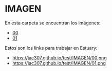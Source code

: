 # IMAGEN

En esta carpeta se encuentran los imágenes:
+ [00](00.png)
+ [01](01.png)

Estos son los links para trabajar en Estuary:
+ https://jac307.github.io/test/IMAGEN/00.png
+ https://jac307.github.io/test/IMAGEN/01.png
